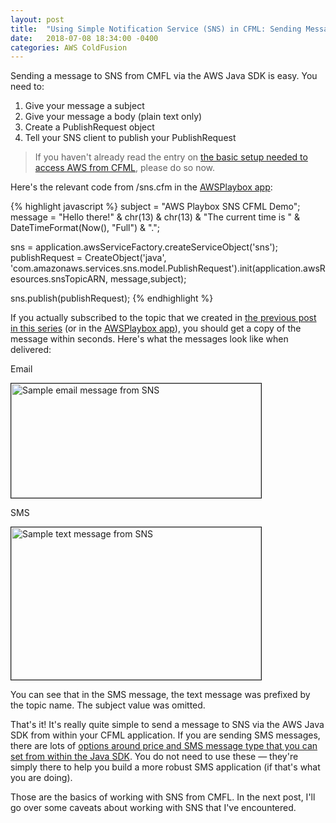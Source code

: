 ```yaml
---
layout: post
title:  "Using Simple Notification Service (SNS) in CFML: Sending Messages"
date:   2018-07-08 18:34:00 -0400
categories: AWS ColdFusion
---
```


Sending a message to SNS from CMFL via the AWS Java SDK is easy. You need to:

1. Give your message a subject
2. Give your message a body (plain text only)
3. Create a PublishRequest object
4. Tell your SNS client to publish your PublishRequest

> If you haven't already read the entry on [the basic setup needed to access AWS from CFML](/aws/coldfusion/2018/05/21/Basic-Setup-Needed-To-Access-AWS-From-CFML.html), please do so now.

Here's the relevant code from /sns.cfm in the [AWSPlaybox app](https://github.com/brianklaas/awsPlaybox):

{% highlight javascript %}
subject = "AWS Playbox SNS CFML Demo";
message = "Hello there!" & chr(13) & chr(13) & "The current time is " & DateTimeFormat(Now(), "Full") & ".";

sns = application.awsServiceFactory.createServiceObject('sns');
publishRequest = CreateObject('java', 'com.amazonaws.services.sns.model.PublishRequest').init(application.awsResources.snsTopicARN, message,subject);

sns.publish(publishRequest);
{% endhighlight %}

If you actually subscribed to the topic that we created in [the previous post in this series](/aws/coldfusion/2018/06/07/Using-Simple-Notification-Service-In-CFML-Part-3.html) (or in the [AWSPlaybox app](https://github.com/brianklaas/awsPlaybox)), you should get a copy of the message within seconds. Here's what the messages look like when delivered:

Email

<img src="/assets/postImages/sampleSNSEmail.png" align="center" width="400" height="183" border="1" alt="Sample email message from SNS" />

SMS

<img src="/assets/postImages/sampleSNSText.png" align="center" width="400" height="244" border="1" alt="Sample text message from SNS" />

You can see that in the SMS message, the text message was prefixed by the topic name. The subject value was omitted.

That's it! It's really quite simple to send a message to SNS via the AWS Java SDK from within your CFML application. If you are sending SMS messages, there are lots of [options around price and SMS message type that you can set from within the Java SDK](https://docs.aws.amazon.com/sns/latest/dg/sms_publish-to-phone.html). You do not need to use these &mdash; they're simply there to help you build a more robust SMS application (if that's what you are doing).

Those are the basics of working with SNS from CMFL. In the next post, I'll go over some caveats about working with SNS that I've encountered.